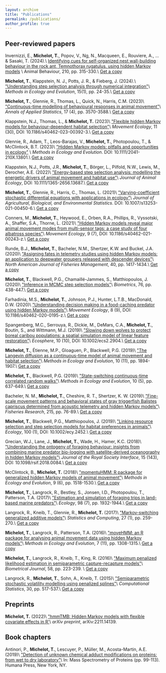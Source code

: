 ```yaml
---
layout: archive
title: "Publications"
permalink: /publications/
author_profile: true
---
```


## Peer-reviewed papers

Invernizzi, E., **Michelot, T.**, Popov, V., Ng, N., Macqueen, E., Rouviere, A., ... & Sasaki, T. (2024).\\
[Identifying cues for self-organized nest wall-building behaviour in the rock ant, Temnothorax rugatulus, using hidden Markov models](https://doi.org/10.1016/j.anbehav.2024.01.008) \\
Animal Behaviour, 210, pp. 315-330.\\
[Get a copy](https://theomichelot.github.io/files/2024_Invernizzi_AnimalBehaviour.pdf)

**Michelot, T.**, Klappstein, N. J., Potts, J. R., & Fieberg, J. (2024).\\ 
["Understanding step selection analysis through numerical integration"](https://doi.org/10.1111/2041-210X.14248)\\
_Methods in Ecology and Evolution_, 15(1), pp. 24-35.\\
[Get a copy](https://theomichelot.github.io/files/2024_Michelot_MEE.pdf)

**Michelot, T.**, Glennie, R., Thomas, L., Quick, N., Harris, C.M. (2023)\\
["Continuous-time modelling of behavioural responses in animal movement"](https://projecteuclid.org/journals/annals-of-applied-statistics/volume-17/issue-4/Continuous-time-modelling-of-behavioural-responses-in-animal-movement/10.1214/23-AOAS1776.short)\\
_Annals of Applied Statistics_, 17 (4), pp. 3570-3588.\\
[Get a copy](https://theomichelot.github.io/files/2023_AOAS_SDE_BRS.pdf)

Klappstein, N.J., Thomas, L., & **Michelot, T.** (2023)\\
["Flexible hidden Markov models for behaviour-dependent habitat selection"](https://link.springer.com/article/10.1186/s40462-023-00392-3)\\
_Movement Ecology_, 11 (30), DOI: 10.1186/s40462-023-00392-3.\\
[Get a copy](https://theomichelot.github.io/files/2023_Klappstein_MoveEco.pdf)

Glennie, R., Adam, T., Leos-Barajas, V., **Michelot, T.**, Photopoulou, T., & McClintock, B.T. (2023)\\
["Hidden Markov models: pitfalls and opportunities in ecology"](https://besjournals.onlinelibrary.wiley.com/doi/10.1111/2041-210X.13801) \\
_Methods in Ecology and Evolution_. DOI: 10.1111/2041-210X.13801.\\
[Get a copy](https://theomichelot.github.io/files/2023_Glennie_MEE.pdf)

Klappstein, N.J., Potts, J.R., **Michelot, T.**, Börger, L., Pilfold, N.W., Lewis, M., Derocher, A.E. (2022)\\
["Energy-based step selection analysis: modelling the energetic drivers of animal movement and habitat use"](https://besjournals.onlinelibrary.wiley.com/doi/abs/10.1111/1365-2656.13687)\\
_Journal of Animal Ecology_, DOI: 10.1111/1365-2656.13687.\\
[Get a copy](https://theomichelot.github.io/files/2022_Klappstein_JAE.pdf)

**Michelot, T.**, Glennie, R., Harris, C., Thomas, L. (2021)\\
["Varying-coefficient stochastic differential equations with applications in ecology"](https://link.springer.com/article/10.1007%2Fs13253-021-00450-6)\\
_Journal of Agricultural, Biological, and Environmental Statistics_. DOI: 10.1007/s13253-021-00450-6.\\
[Get a copy](https://theomichelot.github.io/files/2021_JABES_Varying-Coefficient-SDEs.pdf)

Conners, M., **Michelot, T.**, Heywood, E., Orben, R.A., Phillips, R., Vyssotski, A., Shaffer, S.A., Thorne, L. (2021)\\
["Hidden Markov models reveal major animal movement modes from multi-sensor tags: a case study of four albatross species"](https://movementecologyjournal.biomedcentral.com/articles/10.1186/s40462-021-00243-z)\\
_Movement Ecology_, 9 (7), DOI: 10.1186/s40462-021-00243-z.\\
[Get a copy](https://theomichelot.github.io/files/2021_Conners_MoveEco.pdf)

Runde, B.J., **Michelot, T.**, Bacheler, N.M., Shertzer, K.W. and Buckel, J.A. (2020)\\
["Assigning fates in telemetry studies using hidden Markov models: an application to deepwater groupers released with descender devices"](https://afspubs.onlinelibrary.wiley.com/doi/abs/10.1002/nafm.10504)\\
_North American Journal of Fisheries Management_, 40, pp. 1417-1434.\\
[Get a copy](https://theomichelot.github.io/files/2020_Runde_NAJFN.pdf)

**Michelot, T.**, Blackwell, P.G., Chamaill&eacute;-Jammes, S., Matthiopoulos, J. (2020)\\
["Inference in MCMC step selection models"](https://onlinelibrary.wiley.com/doi/abs/10.1111/biom.13170)\\
_Biometrics_, 76, pp. 438-447.\\
[Get a copy](https://theomichelot.github.io/files/2020_Biometrics_MCMC_SSF.pdf)

Farhadinia, M.S., **Michelot, T.**, Johnson, P.J., Hunter, L.T.B., MacDonald, D.W. (2020)\\
["Understanding decision making in a food-caching predator using hidden Markov models"](https://movementecologyjournal.biomedcentral.com/articles/10.1186/s40462-020-0195-z)\\
_Movement Ecology_, 8 (9), DOI: 10.1186/s40462-020-0195-z.\\
[Get a copy](https://theomichelot.github.io/files/2020_Farhadinia_MoveEco.pdf)

Spangenberg, M.C., Serrouya, R., Dickie, M., DeMars, C.A., **Michelot, T.**, Boutin, S., and Wittmann, M.J. (2019)\\
["Slowing down wolves to protect boreal caribou populations: a spatial simulation model of linear feature restoration"](https://esajournals.onlinelibrary.wiley.com/doi/full/10.1002/ecs2.2904)\\
_Ecosphere_,  10 (10), DOI: 10.1002/ecs2.2904.\\
[Get a copy](https://theomichelot.github.io/files/2019_Spangenberg_Ecosphere.pdf)

**Michelot, T.**, &Eacute;tienne, M.P., Gloaguen, P., Blackwell, P.G. (2019)\\
["The Langevin diffusion as a continuous-time model of animal movement and habitat selection"](https://besjournals.onlinelibrary.wiley.com/doi/abs/10.1111/2041-210X.13275)\\
_Methods in Ecology and Evolution_, 10 (11), pp. 1894-1907.\\
[Get a copy](https://theomichelot.github.io/files/2019_MEE_Langevin.pdf)

**Michelot, T.**, Blackwell, P.G. (2019)\\
["State-switching continuous-time correlated random walks"](https://besjournals.onlinelibrary.wiley.com/doi/full/10.1111/2041-210X.13154)\\
_Methods in Ecology and Evolution_, 10 (5), pp. 637-649.\\
[Get a copy](https://theomichelot.github.io/files/2019_MEE_CTCRW.pdf)

Bacheler, N. M., **Michelot, T.**, Cheshire, R. T., Shertzer, K. W. (2019)\\
["Fine-scale movement patterns and behavioral states of gray triggerfish Balistes capriscus determined from acoustic telemetry and hidden Markov models"](https://www.sciencedirect.com/science/article/pii/S0165783619300578)\\
_Fisheries Research_, 215, pp. 76-89.\\
[Get a copy](https://theomichelot.github.io/files/2019_Bacheler_FishRes.pdf)

**Michelot, T.**, Blackwell, P.G., Matthiopoulos, J. (2019)\\
["Linking resource selection and step selection models for habitat preferences in animals"](https://esajournals.onlinelibrary.wiley.com/doi/abstract/10.1002/ecy.2452)\\
_Ecology_, 100 (1), DOI: 10.1002/ecy.2452.\\
[Get a copy](https://theomichelot.github.io/files/2019_Ecology_MCMC_SSF.pdf)
	
Grecian, W.J., Lane, J., **Michelot, T.**, Wade, H., Hamer, K.C. (2018)\\
["Understanding the ontogeny of foraging behaviour: insights from combining marine predator bio-logging with satellite-derived oceanography in hidden Markov models"](http://rsif.royalsocietypublishing.org/content/15/143/20180084)\\
_Journal of the Royal Society Interface_, 15 (143), DOI: 10.1098/rsif.2018.0084.\\
[Get a copy](https://theomichelot.github.io/files/2018_Grecian_JRSI.pdf)

McClintock, B., **Michelot, T.** (2018)\\
["momentuHMM: R package for generalized hidden Markov models of animal movement"](http://onlinelibrary.wiley.com/doi/10.1111/2041-210X.12995/abstract)\\
_Methods in Ecology and Evolution_, 9 (6), pp. 1518-1530.\\
[Get a copy](https://theomichelot.github.io/files/2018_McClintock_MEE.pdf)

**Michelot, T.**, Langrock, R., Bestley, S., Jonsen, I.D., Photopoulou, T., Patterson, T.A. (2017)\\
["Estimation and simulation of foraging trips in land-based marine predators"](http://onlinelibrary.wiley.com/doi/10.1002/ecy.1880/abstract)\\
_Ecology_, 98 (7), pp. 1932-1944.\\
[Get a copy](https://theomichelot.github.io/files/2017_Ecology_CPFs.pdf)

Langrock, R., Kneib, T., Glennie, R., **Michelot, T.** (2017)\\
["Markov-switching generalized additive models"](http://link.springer.com/article/10.1007/s11222-015-9620-3)\\
_Statistics and Computing_, 27 (1), pp. 259-270.\\
[Get a copy](https://theomichelot.github.io/files/2017_Langrock_StatComp.pdf)

**Michelot, T.**, Langrock, R., Patterson, T.A. (2016)\\
["moveHMM: an R package for analysing animal movement data using hidden Markov models"](http://onlinelibrary.wiley.com/doi/10.1111/2041-210X.12578/abstract)\\
_Methods in Ecology and Evolution_, 7 (11), pp. 1308-1315.\\
[Get a copy](https://theomichelot.github.io/files/2016_MEE_moveHMM.pdf)

**Michelot, T.**, Langrock, R., Kneib, T., King, R. (2016)\\
["Maximum penalized likelihood estimation in semiparametric capture-recapture models"](http://onlinelibrary.wiley.com/doi/10.1002/bimj.201400222/abstract)\\
_Biometrical Journal_, 58, pp. 223-239. \\
[Get a copy](https://theomichelot.github.io/files/2016_BiomJour_cap_recap.pdf)

Langrock, R., **Michelot, T.**, Sohn, A., Kneib, T. (2015)\\
["Semiparametric stochastic volatility modelling using penalized splines"](http://link.springer.com/article/10.1007/s00180-014-0547-5)\\
_Computational Statistics_, 30, pp. 517-537.\\
[Get a copy](https://theomichelot.github.io/files/2015_Langrock_CompStats.pdf)

## Preprints

**Michelot, T.** (2022)\\
["hmmTMB: Hidden Markov models with flexible covariate effects in R'](https://arxiv.org/abs/2211.14139)\\
_arXiv preprint_, arXiv:2211.14139.



## Book chapters

Antinori, P., **Michelot, T.**, Lescuyer, P., Müller, M., Acosta-Martin, A.E. (2019)\\
["Detection of unknown chemical adduct modifications on proteins: from wet to dry laboratory"](https://link.springer.com/protocol/10.1007/978-1-4939-9232-4_8)\\
In: Mass Spectrometry of Proteins (pp. 99-113). Humana Press, New York, NY.

<!-- {% include base_path %} -->

<!-- {% for post in site.publications reversed %} -->
<!--   {% include archive-single.html %} -->
<!-- {% endfor %} -->
